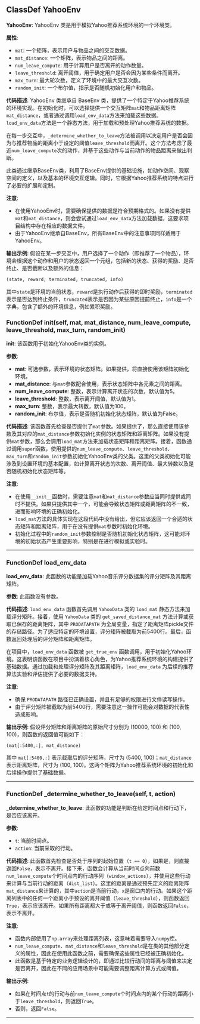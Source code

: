 ## ClassDef YahooEnv
**YahooEnv**: YahooEnv 类是用于模拟Yahoo推荐系统环境的一个环境类。

**属性**:
- `mat`: 一个矩阵，表示用户与物品之间的交互数据。
- `mat_distance`: 一个矩阵，表示物品之间的距离。
- `num_leave_compute`: 用于计算用户是否离开的动作数量。
- `leave_threshold`: 离开阈值，用于确定用户是否会因为某些条件而离开。
- `max_turn`: 最大轮次数，定义了环境中的最大交互次数。
- `random_init`: 一个布尔值，指示是否随机初始化用户和物品。

**代码描述**:
YahooEnv 类继承自 BaseEnv 类，提供了一个特定于Yahoo推荐系统的环境实现。在初始化时，可以选择提供一个交互矩阵`mat`和物品距离矩阵`mat_distance`，或者通过调用`load_env_data`方法来加载这些数据。`load_env_data`方法是一个静态方法，用于加载和预处理Yahoo推荐系统的数据。

在每一步交互中，`_determine_whether_to_leave`方法被调用以决定用户是否会因为与推荐物品的距离小于设定的阈值`leave_threshold`而离开。这个方法考虑了最近`num_leave_compute`次的动作，并基于这些动作与当前动作的物品距离来做出判断。

此类通过继承BaseEnv类，利用了BaseEnv提供的基础设施，如动作空间、观察空间的定义，以及基本的环境交互逻辑。同时，它根据Yahoo推荐系统的特点进行了必要的扩展和定制。

**注意**:
- 在使用YahooEnv时，需要确保提供的数据是符合预期格式的。如果没有提供`mat`和`mat_distance`，则会尝试通过`load_env_data`方法加载数据，这要求项目结构中存在相应的数据文件。
- 由于YahooEnv继承自BaseEnv，所有BaseEnv中的注意事项同样适用于YahooEnv。

**输出示例**:
假设在某一步交互中，用户选择了一个动作（即推荐了一个物品），环境会根据这个动作和用户的状态返回一个元组，包括新的状态、获得的奖励、是否终止、是否截断以及额外的信息：
```python
(state, reward, terminated, truncated, info)
```
其中`state`是环境的当前状态，`reward`是执行动作后获得的即时奖励，`terminated`表示是否达到终止条件，`truncated`表示是否因为某些原因提前终止，`info`是一个字典，包含了额外的环境信息，例如累积奖励。
### FunctionDef __init__(self, mat, mat_distance, num_leave_compute, leave_threshold, max_turn, random_init)
**__init__**: 该函数用于初始化YahooEnv类的实例。

**参数**:
- **mat**: 可选参数，表示环境的状态矩阵。如果提供，将直接使用该矩阵初始化环境。
- **mat_distance**: 与`mat`参数配合使用，表示状态矩阵中各元素之间的距离。
- **num_leave_compute**: 整数，表示计算离开状态的次数，默认值为5。
- **leave_threshold**: 整数，表示离开阈值，默认值为1。
- **max_turn**: 整数，表示最大转数，默认值为100。
- **random_init**: 布尔值，表示是否随机初始化状态矩阵，默认值为False。

**代码描述**:
该函数首先检查是否提供了`mat`参数。如果提供了，那么直接使用该参数及其对应的`mat_distance`参数初始化实例的状态矩阵和距离矩阵。如果没有提供`mat`参数，那么会调用`load_mat`方法来加载状态矩阵和距离矩阵。接着，函数通过调用`super`函数，使用提供的`num_leave_compute`、`leave_threshold`、`max_turn`和`random_init`参数初始化YahooEnv类的父类。这里的父类初始化可能涉及到设置环境的基本配置，如计算离开状态的次数、离开阈值、最大转数以及是否随机初始化状态矩阵等。

**注意**:
- 在使用`__init__`函数时，需要注意`mat`和`mat_distance`参数应当同时提供或同时不提供。如果只提供其中一个，可能会导致状态矩阵或距离矩阵的不一致，进而影响环境的正确初始化。
- `load_mat`方法的具体实现在这段代码中没有给出，但它应该返回一个合适的状态矩阵和距离矩阵，用于在没有提供`mat`参数时初始化环境。
- 初始化过程中的`random_init`参数控制是否随机初始化状态矩阵，这可能对环境的初始状态产生重要影响，特别是在进行模拟或实验时。
***
### FunctionDef load_env_data
**load_env_data**: 此函数的功能是加载Yahoo音乐评分数据集的评分矩阵及其距离矩阵。

**参数**: 此函数没有参数。

**代码描述**: `load_env_data` 函数首先调用 `YahooData` 类的 `load_mat` 静态方法来加载评分矩阵。接着，使用 `YahooData` 类的 `get_saved_distance_mat` 方法计算或获取已保存的距离矩阵，其中 `PRODATAPATH` 为全局变量，指定了距离矩阵pickle文件的存储路径。为了适应特定的环境设置，评分矩阵被截取为前5400行。最后，函数返回处理后的评分矩阵和距离矩阵。

在项目中，`load_env_data` 函数被 `get_true_env` 函数调用，用于初始化Yahoo环境。这表明该函数在项目中扮演着核心角色，为Yahoo推荐系统环境的构建提供了基础数据。通过加载和处理评分矩阵及其距离矩阵，`load_env_data` 为后续的推荐算法实验和评估提供了必要的数据支持。

**注意**:
- 确保 `PRODATAPATH` 路径已正确设置，并且有足够的权限进行文件读写操作。
- 由于评分矩阵被截取为前5400行，需要注意这一操作可能会对数据的代表性造成影响。

**输出示例**: 假设评分矩阵和距离矩阵的原始尺寸分别为 (10000, 100) 和 (100, 100)，则函数的返回值可能如下：

```
(mat[:5400,:], mat_distance)
```

其中 `mat[:5400,:]` 表示截取后的评分矩阵，尺寸为 (5400, 100)；`mat_distance` 表示距离矩阵，尺寸为 (100, 100)。这两个矩阵为Yahoo推荐系统环境的初始化和后续操作提供了基础数据。
***
### FunctionDef _determine_whether_to_leave(self, t, action)
**_determine_whether_to_leave**: 此函数的功能是判断在给定时间点和行动下，是否应该离开。

**参数**:
- `t`: 当前时间点。
- `action`: 当前采取的行动。

**代码描述**:
此函数首先检查是否处于序列的起始位置（`t == 0`），如果是，则直接返回`False`，表示不离开。接下来，函数会计算从当前时间点向前数`num_leave_compute`个时间点内的行动序列（`window_actions`），并使用这些行动来计算与当前行动的距离（`dist_list`）。这里的距离是通过预先定义的距离矩阵`mat_distance`来计算的，其中`action`是当前行动，`x`是窗口内的行动。如果这个距离列表中的任何一个距离小于预设的离开阈值（`leave_threshold`），则函数返回`True`，表示应该离开。如果所有距离都大于或等于离开阈值，则函数返回`False`，表示不离开。

**注意**:
- 函数内部使用了`np.array`来处理距离列表，这意味着需要导入`numpy`库。
- `num_leave_compute`、`mat_distance`和`leave_threshold`是在类的其他部分定义的属性，因此在使用此函数之前，需要确保这些属性已经被正确初始化。
- 此函数是基于特定的业务逻辑设计的，即通过比较行动间的距离与阈值来决定是否离开，因此在不同的应用场景中可能需要调整距离计算方式或阈值。

**输出示例**:
- 如果在时间点`t`的行动与前`num_leave_compute`个时间点内的某个行动的距离小于`leave_threshold`，则返回`True`。
- 否则，返回`False`。
***
